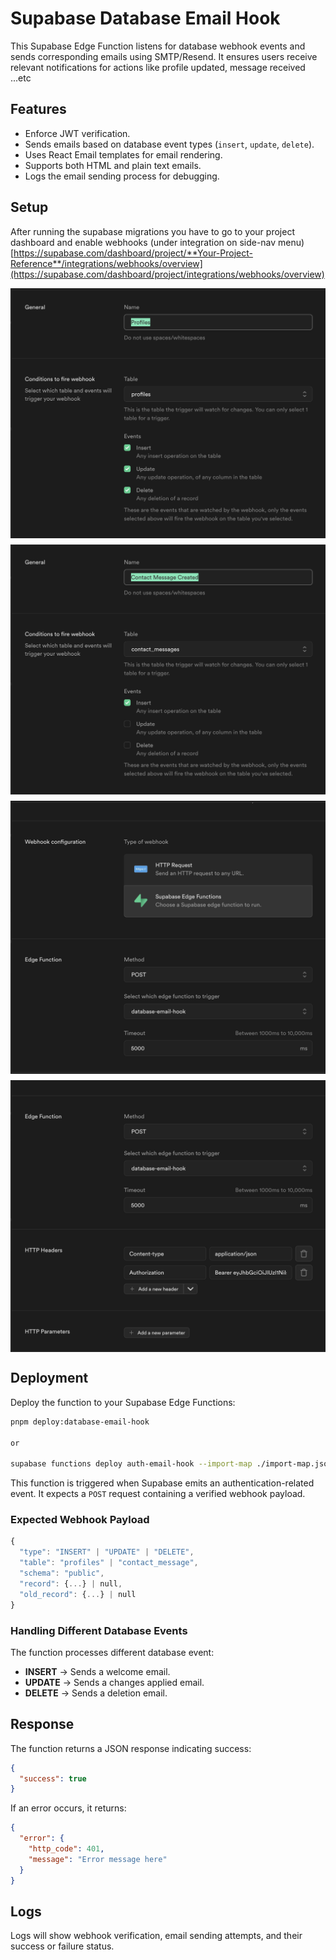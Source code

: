 # Supabase Database Email Hook

This Supabase Edge Function listens for database webhook events and sends corresponding emails using SMTP/Resend. It ensures users receive relevant notifications for actions like profile updated, message received ...etc

## Features

- Enforce JWT verification.
- Sends emails based on database event types (`insert`, `update`, `delete`).
- Uses React Email templates for email rendering.
- Supports both HTML and plain text emails.
- Logs the email sending process for debugging.

## Setup

After running the supabase migrations you have to go to your project dashboard and enable webhooks (under integration on side-nav menu) [https://supabase.com/dashboard/project/**Your-Project-Reference**/integrations/webhooks/overview](https://supabase.com/dashboard/project/integrations/webhooks/overview)

<div style="display: grid; grid-template-columns: repeat(auto-fill, minmax(400px, 1fr)); gap: 10px;">
  <img src="../../../docs/profiles.png" alt="profiles" style="width: 100%; height: auto;"/>
  <img src="../../../docs/contact_message.png" alt="contact_message" style="width: 100%; height: auto;"/>
  <img src="../../../docs/webhook.png" alt="webhook" style="width: 100%; height: auto;"/>
  <img src="../../../docs/database.png" alt="database" style="width: 100%; height: auto;"/>
</div>

## Deployment

Deploy the function to your Supabase Edge Functions:

```sh
pnpm deploy:database-email-hook

or

supabase functions deploy auth-email-hook --import-map ./import-map.json
```


This function is triggered when Supabase emits an authentication-related event. It expects a `POST` request containing a verified webhook payload.

### Expected Webhook Payload

```ts
{
  "type": "INSERT" | "UPDATE" | "DELETE", 
  "table": "profiles" | "contact_message",
  "schema": "public",
  "record": {...} | null,
  "old_record": {...} | null
}
```

### Handling Different Database Events

The function processes different database event:

- **INSERT** → Sends a welcome email.
- **UPDATE** → Sends a changes applied email.
- **DELETE** → Sends a deletion email.

## Response

The function returns a JSON response indicating success:

```json
{
  "success": true
}
```

If an error occurs, it returns:

```json
{
  "error": {
    "http_code": 401,
    "message": "Error message here"
  }
}
```

## Logs

Logs will show webhook verification, email sending attempts, and their success or failure status.
